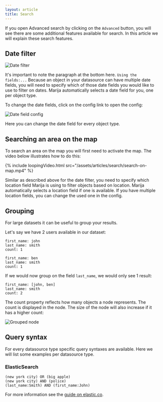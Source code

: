 ```yaml
---
layout: article
title: Search
---
```


If you open Advanced search by clicking on the `Advanced` button, you will see
there are some additional features available for search. In this article we will
explain these search features.

## Date filter

![Date filter](/assets/articles/search/date-filter.png)

It's important to note the paragraph at the bottom here. `Using the fields:...`
Because an object in your datasource can have multiple date fields, you will
need to specify which of those date fields you would like to use to filter on
dates. Marija automatically selects a date field for you, one per object type.

To change the date fields, click on the config link to open the config:

![Date field config](/assets/articles/search/date-field-config.png)

Here you can change the date field for every object type.

## Searching an area on the map

To search an area on the map you will first need to activate the map. The video
below illustrates how to do this:

{% include loopingVideo.html src="/assets/articles/search/search-on-map.mp4" %}

Similar as described above for the date filter, you need to specify which
location field Marija is using to filter objects based on location. Marija
automatically selects a location field if one is available. If you have multiple
location fields, you can change the used one in the config.

## Grouping

For large datasets it can be useful to group your results.

Let's say we have 2 users available in our dataset:
```
first_name: john
last_name: smith
count: 1
```

```
first_name: ben
last_name: smith
count: 1
```

If we would now group on the field `last_name`, we would only see 1 result:
```
first_name: [john, ben]
last_name: smith
count: 2
```

The count property reflects how many objects a node represents. The count is
displayed in the node. The size of the node will also increase if it has a
higher count:

![Grouped node](/assets/articles/search/grouped-node.png)




## Query syntax

For every datasource type specific query syntaxes are available. Here we will
list some examples per datasource type.

### ElasticSearch

```
(new york city) OR (big apple)
(new york city) AND (police)
(last_name:Smith) AND (first_name:John)
```

For more information see the [guide on elastic.co](https://www.elastic.co/guide/en/elasticsearch/reference/current/query-dsl-query-string-query.html#query-string-syntax).